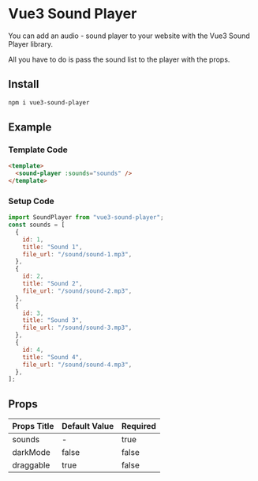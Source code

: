 # Vue3 Sound Player

You can add an audio - sound player to your website with the Vue3 Sound Player library.

All you have to do is pass the sound list to the player with the props.

## Install

```html
npm i vue3-sound-player
```

## Example

### Template Code

```html
<template>
  <sound-player :sounds="sounds" />
</template>
```

### Setup Code

```javascript
import SoundPlayer from "vue3-sound-player";
const sounds = [
  {
    id: 1,
    title: "Sound 1",
    file_url: "/sound/sound-1.mp3",
  },
  {
    id: 2,
    title: "Sound 2",
    file_url: "/sound/sound-2.mp3",
  },
  {
    id: 3,
    title: "Sound 3",
    file_url: "/sound/sound-3.mp3",
  },
  {
    id: 4,
    title: "Sound 4",
    file_url: "/sound/sound-4.mp3",
  },
];
```

## Props

| Props Title | Default Value | Required |
| ----------- | ------------- | -------- |
| sounds      | -             | true     |
| darkMode    | false         | false    |
| draggable   | true          | false    |

